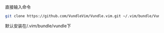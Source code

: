 直接输入命令
```bash
git clone https://github.com/VundleVim/Vundle.vim.git ~/.vim/bundle/Vundle.vim
```
默认安装在/.vim/bundle/vundle下